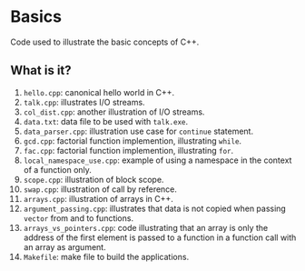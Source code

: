 # Basics
Code used to illustrate the basic concepts of C++.

## What is it?
1. `hello.cpp`: canonical hello world in C++.
1. `talk.cpp`: illustrates I/O streams.
1. `col_dist.cpp`: another illustration of I/O streams.
1. `data.txt`: data file to be used with `talk.exe`.
1. `data_parser.cpp`: illustration use case for `continue` statement.
1. `gcd.cpp`: factorial function implemention, illustrating `while`.
1. `fac.cpp`: factorial function implemention, illustrating `for`.
1. `local_namespace_use.cpp`: example of using a namespace in the context
    of a function only.
1. `scope.cpp`: illustration of block scope.
1. `swap.cpp`: illustration of call by reference.
1. `arrays.cpp`: illustration of arrays in C++.
1. `argument_passing.cpp`: illustrates that data is not copied when
    passing `vector` from and to functions.
1. `arrays_vs_pointers.cpp`: code illustrating that an array is only
   the address of the first element is passed to a function in a function
   call with an array as argument.
1. `Makefile`: make file to build the applications.
